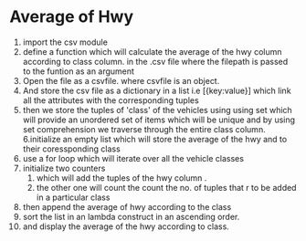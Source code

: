 # Average of Hwy
1. import the csv module
2. define a function which will calculate the average of the hwy column according to class column. in the .csv file where the filepath is passed to the funtion as an argument
3. Open the file as a csvfile. where csvfile is an object.
4. And store the csv file as a dictionary in a list i.e [{key:value}] which link all the attributes with the corresponding tuples
5. then we store the tuples of 'class' of the vehicles using using set which will provide an unordered set of items which will be unique and by using set comprehension we traverse through the entire class column.
6.initialize an empty list which will store the average of the hwy and to their coressponding class
7. use a for loop which will iterate over all the vehicle classes
8. initialize two counters 
	1. which will add the tuples of the hwy column .
	2. the other one will count the count the no. of tuples that r to be added in a 	   particular class
9. then append the average of hwy according to the class 
10. sort the list in an lambda construct in an ascending order.
11. and display the average of the hwy according to class.
